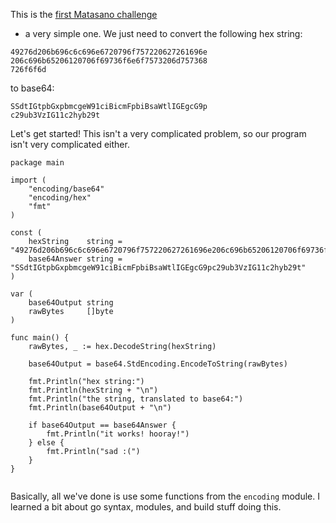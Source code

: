 
This is the [first Matasano challenge](http://cryptopals.com/sets/1/challenges/1/)
- a very simple one. We just need to convert the following hex string:

```
49276d206b696c6c696e6720796f757220627261696e
206c696b65206120706f69736f6e6f7573206d757368
726f6f6d
```

to base64:

```
SSdtIGtpbGxpbmcgeW91ciBicmFpbiBsaWtlIGEgcG9p
c29ub3VzIG11c2hyb29t
```

Let's get started! This isn't a very complicated problem, so our
program isn't very complicated either.

```
package main

import (
	"encoding/base64"
	"encoding/hex"
	"fmt"
)

const (
	hexString    string = "49276d206b696c6c696e6720796f757220627261696e206c696b65206120706f69736f6e6f7573206d757368726f6f6d"
	base64Answer string = "SSdtIGtpbGxpbmcgeW91ciBicmFpbiBsaWtlIGEgcG9pc29ub3VzIG11c2hyb29t"
)

var (
	base64Output string
	rawBytes     []byte
)

func main() {
	rawBytes, _ := hex.DecodeString(hexString)

	base64Output = base64.StdEncoding.EncodeToString(rawBytes)

	fmt.Println("hex string:")
	fmt.Println(hexString + "\n")
	fmt.Println("the string, translated to base64:")
	fmt.Println(base64Output + "\n")

	if base64Output == base64Answer {
		fmt.Println("it works! hooray!")
	} else {
		fmt.Println("sad :(")
	}
}


```


Basically, all we've done is use some functions from the `encoding` module.
I learned a bit about go syntax, modules, and build stuff doing this.
